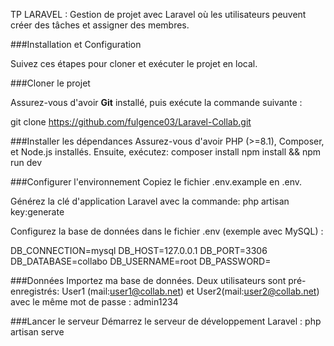 TP LARAVEL : Gestion de projet avec Laravel où les utilisateurs peuvent créer des tâches et assigner des membres.

###Installation et Configuration

Suivez ces étapes pour cloner et exécuter le projet en local.

###Cloner le projet

Assurez-vous d'avoir **Git** installé, puis exécute la commande suivante :

git clone https://github.com/fulgence03/Laravel-Collab.git


###Installer les dépendances
Assurez-vous d'avoir PHP (>=8.1), Composer, et Node.js installés. Ensuite, exécutez:
composer install
npm install && npm run dev


###Configurer l'environnement
Copiez le fichier .env.example en .env.

Générez la clé d'application Laravel avec la commande:
php artisan key:generate

Configurez la base de données dans le fichier .env (exemple avec MySQL) :

DB_CONNECTION=mysql
DB_HOST=127.0.0.1
DB_PORT=3306
DB_DATABASE=collabo 
DB_USERNAME=root
DB_PASSWORD=

###Données
Importez ma base de données. Deux utilisateurs sont pré-enregistrés:
User1 (mail:user1@collab.net) et User2(mail:user2@collab.net) avec le même mot de passe : admin1234

###Lancer le serveur
Démarrez le serveur de développement Laravel :
php artisan serve
